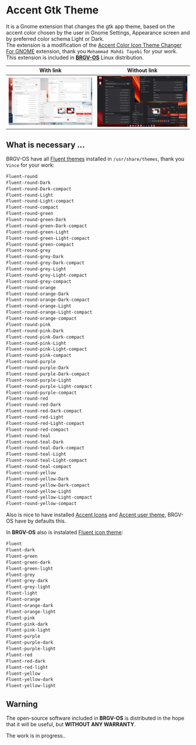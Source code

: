 # Accent Gtk Theme
It is a Gnome extension that changes the gtk app theme, based on the accent color chosen by the user in Gnome Settings, Appearance screen and by preferred color schema Light or Dark.   
The extension is a modification of the [Accent Color Icon Theme Changer For GNOME](https://github.com/taiwbi/gnome-accent-directories) extension, thank you `Mohammad Mahdi Tayebi` for your work.  
This extension is included in [**BRGV-OS**](https://github.com/florintanasa/brgvos-void) Linux distribution.  

|                   With link                          |                  Without link                                   |
|:----------------------------------------------------:|:---------------------------------------------------------------:|
|![Accent User Red Theme Light](./screenshots/accent_gtk_red_theme_light.png)|![Accent User Red Theme Dark](./screenshots/accent_gtk_red_theme_dark.png)|  
  
## What is necessary ...
BRGV-OS have all [Fluent themes](https://github.com/vinceliuice/Fluent-gtk-theme) installed in `/usr/share/themes`, thank you `Vince` for your work:
```txt
Fluent-round
Fluent-round-Dark
Fluent-round-Dark-compact
Fluent-round-Light
Fluent-round-Light-compact
Fluent-round-compact
Fluent-round-green
Fluent-round-green-Dark
Fluent-round-green-Dark-compact
Fluent-round-green-Light
Fluent-round-green-Light-compact
Fluent-round-green-compact
Fluent-round-grey
Fluent-round-grey-Dark
Fluent-round-grey-Dark-compact
Fluent-round-grey-Light
Fluent-round-grey-Light-compact
Fluent-round-grey-compact
Fluent-round-orange
Fluent-round-orange-Dark
Fluent-round-orange-Dark-compact
Fluent-round-orange-Light
Fluent-round-orange-Light-compact
Fluent-round-orange-compact
Fluent-round-pink
Fluent-round-pink-Dark
Fluent-round-pink-Dark-compact
Fluent-round-pink-Light
Fluent-round-pink-Light-compact
Fluent-round-pink-compact
Fluent-round-purple
Fluent-round-purple-Dark
Fluent-round-purple-Dark-compact
Fluent-round-purple-Light
Fluent-round-purple-Light-compact
Fluent-round-purple-compact
Fluent-round-red
Fluent-round-red-Dark
Fluent-round-red-Dark-compact
Fluent-round-red-Light
Fluent-round-red-Light-compact
Fluent-round-red-compact
Fluent-round-teal
Fluent-round-teal-Dark
Fluent-round-teal-Dark-compact
Fluent-round-teal-Light
Fluent-round-teal-Light-compact
Fluent-round-teal-compact
Fluent-round-yellow
Fluent-round-yellow-Dark
Fluent-round-yellow-Dark-compact
Fluent-round-yellow-Light
Fluent-round-yellow-Light-compact
Fluent-round-yellow-compact
```
Also is nice to have installed [Accent Icons](https://extensions.gnome.org/extension/7535/accent-directories/) and [Accent user theme](https://github.com/florintanasa/brgvos-void/tree/main/accent-user-theme%40brgvos), BRGV-OS have by defaults this.
  
In **BRGV-OS** also is instalated [Fluent icon theme](https://github.com/vinceliuice/Fluent-icon-theme):  
  
```txt
Fluent
Fluent-dark
Fluent-green
Fluent-green-dark
Fluent-green-light
Fluent-grey
Fluent-grey-dark
Fluent-grey-light
Fluent-light
Fluent-orange
Fluent-orange-dark
Fluent-orange-light
Fluent-pink
Fluent-pink-dark
Fluent-pink-light
Fluent-purple
Fluent-purple-dark
Fluent-purple-light
Fluent-red
Fluent-red-dark
Fluent-red-light
Fluent-yellow
Fluent-yellow-dark
Fluent-yellow-light
```  

## Warning 

The open-source software included in **BRGV-OS** is distributed in the hope that it will be useful, but **WITHOUT ANY WARRANTY**.

The work is in progress..

